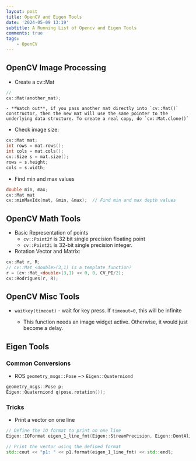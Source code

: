```yaml
---
layout: post
title: OpenCV and Eigen Tools
date: '2024-05-09 13:19'
subtitle: A Running List of Opencv and Eigen Tools
comments: true
tags:
    - OpenCV
---
```


## OpenCV Image Processing

- Create a cv::Mat

```cpp
//
cv::Mat(another_mat);
```
    - **Watch out**, if you pass another mat directly into `cv::Mat()` constructor, then the new mat will use the same pointer to the underlying data structure. To create a real copy, do `cv::Mat.clone()`

- Check image size:

```cpp
cv::Mat mat;
int rows = mat.rows();
int cols = mat.cols();
cv::Size s = mat.size();
rows = s.height;
cols = s.width;
```

- Find min and max values
```cpp
double min, max;
cv::Mat mat
cv::minMaxIdx(mat, &min, &max);  // Find min and max depth values
```

## OpenCV Math Tools

- Basic Representation of points
    - `cv::Point2f` is 32 bit single precision floating point
    - `cv::Point2i` is 32-bit single precision integer.
- Rotation Vector and Matrix:
```cpp
cv::Mat r, R;
// cv::Mat_<double>(3,1) is a template function?
r = (cv::Mat_<double>(3,1) << 0, 0, CV_PI/2);
cv::Rodrigues(r, R);
```

## OpenCV Misc Tools

- `waitkey(timeout)` - wait for key press. If `timeout=0`, this will be infinite

    - This function needs an image widget active. Otherwise, it would just become a delay.


## Eigen Tools

### Common Conversions

- ROS `geometry_msgs::Pose` $->$  `Eigen::Quaterniond`

```cpp
geometry_msgs::Pose p;
Eigen::Quaterniond q(pose.rotation());
```

### Tricks

- Print a vector on one line

```cpp
// Define the IO format to print on one line
Eigen::IOFormat eigen_1_line_fmt(Eigen::StreamPrecision, Eigen::DontAlignCols, ", ", ", ", "", "", " [", "] ");

// Print the vector using the defined format
std::cout << "p1: " << p1.format(eigen_1_line_fmt) << std::endl;
```
